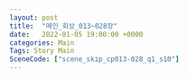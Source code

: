 ```yaml
---
layout: post
title:  "메인_회상_013~028장"
date:   2022-01-05 19:00:00 +0000
categories: Main
Tags: Story Main
SceneCode: ["scene_skip_cp013-028_q1_s10"]
---
```

